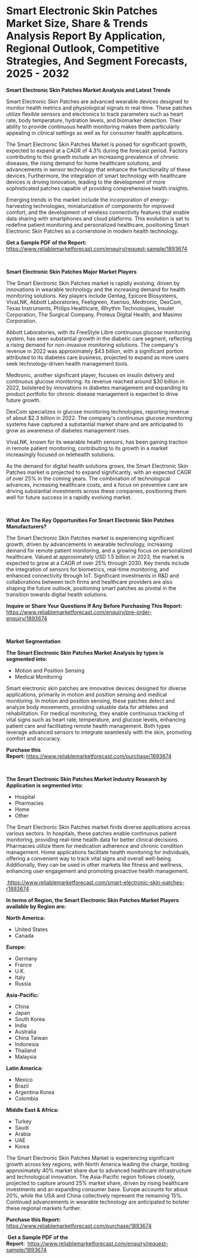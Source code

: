 <p><h1>Smart Electronic Skin Patches Market Size, Share & Trends Analysis Report By Application, Regional Outlook, Competitive Strategies, And Segment Forecasts, 2025 - 2032</h1></p><p><strong>Smart Electronic Skin Patches Market Analysis and Latest Trends</strong></p>
<p><p>Smart Electronic Skin Patches are advanced wearable devices designed to monitor health metrics and physiological signals in real-time. These patches utilize flexible sensors and electronics to track parameters such as heart rate, body temperature, hydration levels, and biomarker detection. Their ability to provide continuous health monitoring makes them particularly appealing in clinical settings as well as for consumer health applications.</p><p>The Smart Electronic Skin Patches Market is poised for significant growth, expected to expand at a CAGR of 4.3% during the forecast period. Factors contributing to this growth include an increasing prevalence of chronic diseases, the rising demand for home healthcare solutions, and advancements in sensor technology that enhance the functionality of these devices. Furthermore, the integration of smart technology with healthcare devices is driving innovation, leading to the development of more sophisticated patches capable of providing comprehensive health insights.</p><p>Emerging trends in the market include the incorporation of energy-harvesting technologies, miniaturization of components for improved comfort, and the development of wireless connectivity features that enable data sharing with smartphones and cloud platforms. This evolution is set to redefine patient monitoring and personalized healthcare, positioning Smart Electronic Skin Patches as a cornerstone in modern health technology.</p></p>
<p><strong>Get a Sample PDF of the Report:&nbsp;</strong> <a href="https://www.reliablemarketforecast.com/enquiry/request-sample/1893674?utm_campaign=1110&utm_medium=2&utm_source=Github&utm_content=ia&utm_term=14042025&utm_id=smart-electronic-skin-patches">https://www.reliablemarketforecast.com/enquiry/request-sample/1893674</a></p>
<p>&nbsp;</p>
<p><strong>Smart Electronic Skin Patches Major Market Players</strong></p>
<p><p>The Smart Electronic Skin Patches market is rapidly evolving, driven by innovations in wearable technology and the increasing demand for health monitoring solutions. Key players include Gentag, Epicore Biosystems, VivaLNK, Abbott Laboratories, Feeligreen, Xsensio, Medtronic, DexCom, Texas Instruments, Philips Healthcare, iRhythm Technologies, Insulet Corporation, The Surgical Company, Proteus Digital Health, and Masimo Corporation.</p><p>Abbott Laboratories, with its FreeStyle Libre continuous glucose monitoring system, has seen substantial growth in the diabetic care segment, reflecting a rising demand for non-invasive monitoring solutions. The company's revenue in 2022 was approximately $43 billion, with a significant portion attributed to its diabetes care business, projected to expand as more users seek technology-driven health management tools.</p><p>Medtronic, another significant player, focuses on insulin delivery and continuous glucose monitoring. Its revenue reached around $30 billion in 2022, bolstered by innovations in diabetes management and expanding its product portfolio for chronic disease management is expected to drive future growth.</p><p>DexCom specializes in glucose monitoring technologies, reporting revenue of about $2.3 billion in 2022. The company's continuous glucose monitoring systems have captured a substantial market share and are anticipated to grow as awareness of diabetes management rises.</p><p>VivaLNK, known for its wearable health sensors, has been gaining traction in remote patient monitoring, contributing to its growth in a market increasingly focused on telehealth solutions.</p><p>As the demand for digital health solutions grows, the Smart Electronic Skin Patches market is projected to expand significantly, with an expected CAGR of over 25% in the coming years. The combination of technological advances, increasing healthcare costs, and a focus on preventive care are driving substantial investments across these companies, positioning them well for future success in a rapidly evolving market.</p></p>
<p>&nbsp;</p>
<p><strong>What Are The Key Opportunities For Smart Electronic Skin Patches Manufacturers?</strong></p>
<p><p>The Smart Electronic Skin Patches market is experiencing significant growth, driven by advancements in wearable technology, increasing demand for remote patient monitoring, and a growing focus on personalized healthcare. Valued at approximately USD 1.5 billion in 2023, the market is expected to grow at a CAGR of over 25% through 2030. Key trends include the integration of sensors for biometrics, real-time monitoring, and enhanced connectivity through IoT. Significant investments in R&D and collaborations between tech firms and healthcare providers are also shaping the future outlook, positioning smart patches as pivotal in the transition towards digital health solutions.</p></p>
<p><strong>Inquire or Share Your Questions If Any Before Purchasing This Report:</strong> <a href="https://www.reliablemarketforecast.com/enquiry/pre-order-enquiry/1893674?utm_campaign=1110&utm_medium=2&utm_source=Github&utm_content=ia&utm_term=14042025&utm_id=smart-electronic-skin-patches">https://www.reliablemarketforecast.com/enquiry/pre-order-enquiry/1893674</a></p>
<p>&nbsp;</p>
<p><strong>Market Segmentation</strong></p>
<p><strong>The Smart Electronic Skin Patches Market Analysis by types is segmented into:</strong></p>
<p><ul><li>Motion and Position Sensing</li><li>Medical Monitoring</li></ul></p>
<p><p>Smart electronic skin patches are innovative devices designed for diverse applications, primarily in motion and position sensing and medical monitoring. In motion and position sensing, these patches detect and analyze body movements, providing valuable data for athletes and rehabilitation. For medical monitoring, they enable continuous tracking of vital signs such as heart rate, temperature, and glucose levels, enhancing patient care and facilitating remote health management. Both types leverage advanced sensors to integrate seamlessly with the skin, promoting comfort and accuracy.</p></p>
<p><strong>Purchase this Report:&nbsp;</strong><a href="https://www.reliablemarketforecast.com/purchase/1893674?utm_campaign=1110&utm_medium=2&utm_source=Github&utm_content=ia&utm_term=14042025&utm_id=smart-electronic-skin-patches">https://www.reliablemarketforecast.com/purchase/1893674</a></p>
<p>&nbsp;</p>
<p><strong>The Smart Electronic Skin Patches Market Industry Research by Application is segmented into:</strong></p>
<p><ul><li>Hospital</li><li>Pharmacies</li><li>Home</li><li>Other</li></ul></p>
<p><p>The Smart Electronic Skin Patches market finds diverse applications across various sectors. In hospitals, these patches enable continuous patient monitoring, providing real-time health data for better clinical decisions. Pharmacies utilize them for medication adherence and chronic condition management. Home applications facilitate health monitoring for individuals, offering a convenient way to track vital signs and overall well-being. Additionally, they can be used in other markets like fitness and wellness, enhancing user engagement and promoting proactive health management.</p></p>
<p><a href="https://www.reliablemarketforecast.com/smart-electronic-skin-patches-r1893674?utm_campaign=1110&utm_medium=2&utm_source=Github&utm_content=ia&utm_term=14042025&utm_id=smart-electronic-skin-patches">&nbsp;https://www.reliablemarketforecast.com/smart-electronic-skin-patches-r1893674</a></p>
<p><strong>In terms of Region, the Smart Electronic Skin Patches Market Players available by Region are:</strong></p>
<p>
    <p> <strong> North America: </strong>
        <ul>
            <li>United States</li>
            <li>Canada</li>
        </ul>
        </p> 
    <p> <strong> Europe: </strong>
        <ul>
            <li>Germany</li>
            <li>France</li>
            <li>U.K.</li>
            <li>Italy</li>
            <li>Russia</li>
        </ul>
        </p> 
    <p> <strong> Asia-Pacific: </strong>
        <ul>
            <li>China</li>
            <li>Japan</li>
            <li>South Korea</li>
            <li>India</li>
            <li>Australia</li>
            <li>China Taiwan</li>
            <li>Indonesia</li>
            <li>Thailand</li>
            <li>Malaysia</li>
        </ul>
        </p> 
    <p> <strong> Latin America: </strong>
        <ul>
            <li>Mexico</li>
            <li>Brazil</li>
            <li>Argentina Korea</li>
            <li>Colombia</li>
        </ul>
        </p> 
    <p> <strong> Middle East & Africa: </strong>
        <ul>
            <li>Turkey</li>
            <li>Saudi</li>
            <li>Arabia</li>
            <li>UAE</li>
            <li>Korea</li>
        </ul>
    </p>
    </p>
<p><p>The Smart Electronic Skin Patches Market is experiencing significant growth across key regions, with North America leading the charge, holding approximately 40% market share due to advanced healthcare infrastructure and technological innovation. The Asia-Pacific region follows closely, projected to capture around 25% market share, driven by rising healthcare investments and an expanding consumer base. Europe accounts for about 20%, while the USA and China collectively represent the remaining 15%. Continued advancements in wearable technology are anticipated to bolster these regional markets further.</p></p>
<p><strong>Purchase this Report: </strong><a href="https://www.reliablemarketforecast.com/purchase/1893674?utm_campaign=1110&utm_medium=2&utm_source=Github&utm_content=ia&utm_term=14042025&utm_id=smart-electronic-skin-patches">https://www.reliablemarketforecast.com/purchase/1893674</a></p>
<p>&nbsp;<strong>Get a Sample PDF of the Report:&nbsp;&nbsp;</strong><a href="https://www.reliablemarketforecast.com/enquiry/request-sample/1893674?utm_campaign=1110&utm_medium=2&utm_source=Github&utm_content=ia&utm_term=14042025&utm_id=smart-electronic-skin-patches">https://www.reliablemarketforecast.com/enquiry/request-sample/1893674</a></p>
<p><strong></strong></p>
<p><p></p><p></p><p></p></p>